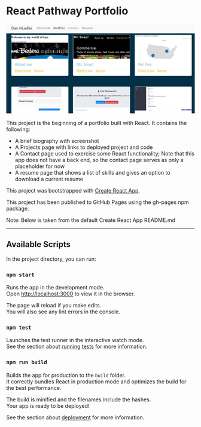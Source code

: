 # React Pathway Portfolio

![screenshot](screenshot.jpg)

This project is the beginning of a portfolio built with React. It contains the following:

- A brief biography with screenshot
- A Projects page with links to deployed project and code
- A Contact page used to exercise some React functionality; Note that this app does not have a back end, so the contact page serves as only a placeholder for now
- A resume page that shows a list of skills and gives an option to download a current resume

This project was bootstrapped with [Create React App](https://github.com/facebook/create-react-app).

This project has been published to GitHub Pages using the gh-pages npm package.

Note: Below is taken from the default Create React App README.md

---
## Available Scripts

In the project directory, you can run:

### `npm start`

Runs the app in the development mode.\
Open [http://localhost:3000](http://localhost:3000) to view it in the browser.

The page will reload if you make edits.\
You will also see any lint errors in the console.

### `npm test`

Launches the test runner in the interactive watch mode.\
See the section about [running tests](https://facebook.github.io/create-react-app/docs/running-tests) for more information.

### `npm run build`

Builds the app for production to the `build` folder.\
It correctly bundles React in production mode and optimizes the build for the best performance.

The build is minified and the filenames include the hashes.\
Your app is ready to be deployed!

See the section about [deployment](https://facebook.github.io/create-react-app/docs/deployment) for more information.


